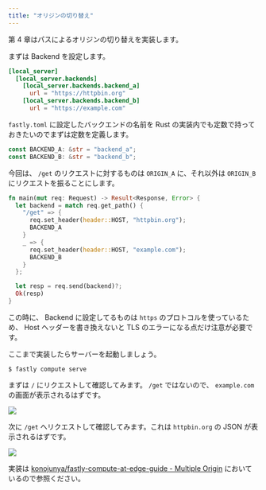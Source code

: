 ```yaml
---
title: "オリジンの切り替え"
---
```


第 4 章はパスによるオリジンの切り替えを実装します。

まずは Backend を設定します。

```toml:fastly.toml
[local_server]
  [local_server.backends]
    [local_server.backends.backend_a]
      url = "https://httpbin.org"
    [local_server.backends.backend_b]
      url = "https://example.com"
```

`fastly.toml` に設定したバックエンドの名前を Rust の実装内でも定数で持っておきたいのでまずは定数を定義します。

```rust:src/main.rs
const BACKEND_A: &str = "backend_a";
const BACKEND_B: &str = "backend_b";
```

今回は、 `/get` のリクエストに対するものは `ORIGIN_A` に、それ以外は `ORIGIN_B` にリクエストを振ることにします。

```rust:src/main.rs
fn main(mut req: Request) -> Result<Response, Error> {
  let backend = match req.get_path() {
    "/get" => {
      req.set_header(header::HOST, "httpbin.org");
      BACKEND_A
    }
    _ => {
      req.set_header(header::HOST, "example.com");
      BACKEND_B
    }
  };

  let resp = req.send(backend)?;
  Ok(resp)
}
```

この時に、 Backend に設定してるものは `https` のプロトコルを使っているため、 Host ヘッダーを書き換えないと TLS のエラーになる点だけ注意が必要です。

ここまで実装したらサーバーを起動しましょう。

```shell
$ fastly compute serve
```

まずは `/` にリクエストして確認してみます。 `/get` ではないので、 `example.com` の画面が表示されるはずです。

![](https://storage.googleapis.com/zenn-user-upload/4411f60953ae-20211203.png)

次に `/get` へリクエストして確認してみます。これは `httpbin.org` の JSON が表示されるはずです。

![](https://storage.googleapis.com/zenn-user-upload/5776c034670c-20211203.png)

実装は [konojunya/fastly-compute-at-edge-guide - Multiple Origin](https://github.com/konojunya/fastly-compute-at-edge-guide/tree/main/multiple-origin) においているので参照ください。
